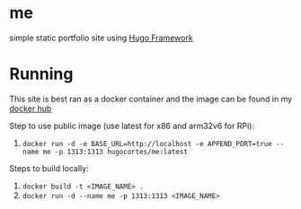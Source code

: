 # me

simple static portfolio site using [Hugo Framework](https://gohugo.io/)

# Running

This site is best ran as a docker container and the image can be found in my [docker hub](https://hub.docker.com/r/hugocortes/)

Step to use public image (use latest for x86 and arm32v6 for RPi):
1. `docker run -d -e BASE_URL=http://localhost -e APPEND_PORT=true --name me -p 1313:1313 hugocortes/me:latest`

Steps to build locally:
1. `docker build -t <IMAGE_NAME> .`
2. `docker run -d --name me -p 1313:1313 <IMAGE_NAME>`
